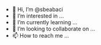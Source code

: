 - 👋 Hi, I’m @sbeabaci
- 👀 I’m interested in ...
- 🌱 I’m currently learning ...
- 💞️ I’m looking to collaborate on ...
- 📫 How to reach me ...

<!---
sbeabaci/sbeabaci is a ✨ special ✨ repository because its `README.md` (this file) appears on your GitHub profile.
You can click the Preview link to take a look at your changes.
--->
